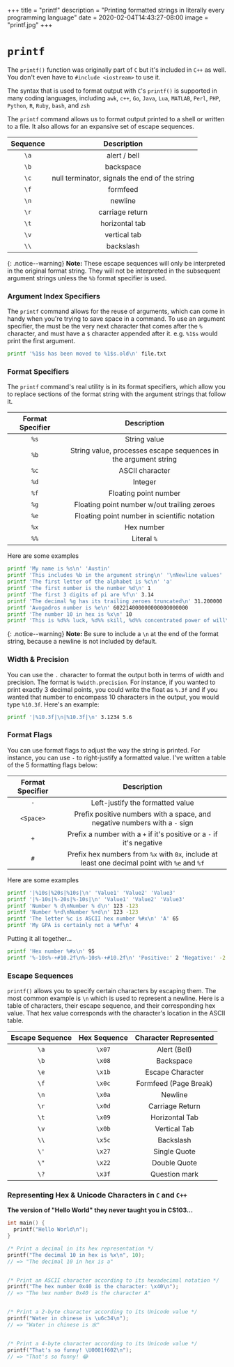 +++
title = "printf"
description = "Printing formatted strings in literally every programming language"
date = 2020-02-04T14:43:27-08:00
image = "printf.jpg"
+++

# `printf`

The `printf()` function was originally part of `C` but it's included in `C++` as well. You don't even have to `#include <iostream>` to use it.

The syntax that is used to format output with `C`'s `printf()` is supported in many coding languages, including `awk`, `c++`, `Go`, `Java`, `Lua`, `MATLAB`, `Perl`, `PHP`, `Python`, `R`, `Ruby`, `bash`, and `zsh`

The `printf` command allows us to format output printed to a shell or written to a file. It also allows for an expansive set of escape sequences.

| Sequence | Description |
| :---: | :---: |
| `\a` | alert / bell |
| `\b` | backspace |
| `\c` | null terminator, signals the end of the string |
| `\f` | formfeed |
| `\n` | newline |
| `\r` | carriage return |
| `\t` | horizontal tab |
| `\v` | vertical tab |
| `\\` | backslash |

{: .notice--warning}
**Note:** These escape sequences will only be interpreted in the original format string. They will not be interpreted in the subsequent argument strings unless the `%b` format specifier is used.

### Argument Index Specifiers

The `printf` command allows for the reuse of arguments, which can come in handy when you're trying to save space in a command. To use an argument specifier, the must be the very next character that comes after the `%` character, and must have a `$` character appended after it. e.g. `%1$s` would print the first argument.

```sh
printf '%1$s has been moved to %1$s.old\n' file.txt
```

### Format Specifiers

The `printf` command's real utility is in its format specifiers, which allow you to replace sections of the format string with the argument strings that follow it.

| Format Specifier | Description |
| :---: | :---: |
| `%s` | String value |
| `%b` | String value, processes escape sequences in the argument string |
| `%c` | ASCII character |
| `%d` | Integer |
| `%f` | Floating point number |
| `%g` | Floating point number w/out trailing zeroes |
| `%e` | Floating point number in scientific notation |
| `%x` | Hex number |
| `%%` | Literal `%` |

Here are some examples

```sh
printf 'My name is %s\n' 'Austin'
printf 'This includes %b in the argument string\n' '\nNewline values'
printf 'The first letter of the alphabet is %c\n' 'a'
printf 'The first number is the number %d\n' 1
printf 'The first 3 digits of pi are %f\n' 3.14
printf 'The decimal %g has its trailing zeroes truncated\n' 31.200000
printf 'Avogadros number is %e\n' 602214000000000000000000
printf 'The number 10 in hex is %x\n' 10
printf 'This is %d%% luck, %d%% skill, %d%% concentrated power of will\n' 10 20 15
```

{: .notice--warning}
**Note:** Be sure to include a `\n` at the end of the format string, because a newline is not included by default.

### Width & Precision

You can use the `.` character to format the output both in terms of width and precision. The format is `%width.precision`. For instance, if you wanted to print exactly 3 decimal points, you could write the float as `%.3f` and if you wanted that number to encompass 10 characters in the output, you would type `%10.3f`. Here's an example:

```sh
printf '|%10.3f|\n|%10.3f|\n' 3.1234 5.6
```

### Format Flags

You can use format flags to adjust the way the string is printed. For instance, you can use `-` to right-justify a formatted value. I've written a table of the 5 formatting flags below:

| Format Specifier | Description |
| :---: | :---: |
| `-` | Left-justify the formatted value |
| `<Space>` | Prefix positive numbers with a space, and negative numbers with a `-` sign |
| `+` | Prefix a number with a `+` if it's positive or a `-` if it's negative |
| `#` | Prefix hex numbers from `%x` with `0x`, include at least one decimal point with `%e` and `%f` |

Here are some examples

```sh
printf '|%10s|%20s|%10s|\n' 'Value1' 'Value2' 'Value3'
printf '|%-10s|%-20s|%-10s|\n' 'Value1' 'Value2' 'Value3'
printf 'Number % d\nNumber % d\n' 123 -123
printf 'Number %+d\nNumber %+d\n' 123 -123
printf 'The letter %c is ASCII hex number %#x\n' 'A' 65
printf 'My GPA is certainly not a %#f\n' 4
```

Putting it all together...

```sh
printf 'Hex number %#x\n' 95
printf '%-10s%-+#10.2f\n%-10s%-+#10.2f\n' 'Positive:' 2 'Negative:' -2
```

### Escape Sequences

`printf()` allows you to specify certain characters by escaping them. The most common example is `\n` which is used to represent a newline. Here is a table of characters, their escape sequence, and their corresponding hex value. That hex value corresponds with the character's location in the ASCII table.

|Escape Sequence|Hex Sequence|Character Represented|
|:---:|:---:|:---:|
|`\a`|`\x07`|Alert (Bell)|
|`\b`|`\x08`|Backspace|
|`\e`|`\x1b`|Escape Character|
|`\f`|`\x0c`|Formfeed (Page Break)|
|`\n`|`\x0a`|Newline|
|`\r`|`\x0d`|Carriage Return|
|`\t`|`\x09`|Horizontal Tab|
|`\v`|`\x0b`|Vertical Tab|
|`\\`|`\x5c`|Backslash|
|`\'`|`\x27`|Single Quote|
|`\"`|`\x22`|Double Quote|
|`\?`|`\x3f`|Question mark|

### Representing Hex & Unicode Characters in `C` and `C++`

**The version of "Hello World" they never taught you in CS103...**
```cpp
int main() {
  printf("Hello World\n");
}
```

```cpp
/* Print a decimal in its hex representation */
printf("The decimal 10 in hex is %x\n", 10);
// => "The decimal 10 in hex is a"


/* Print an ASCII character according to its hexadecimal notation */
printf("The hex number 0x40 is the character: \x40\n");
// => "The hex number 0x40 is the character A"


/* Print a 2-byte character according to its Unicode value */
printf("Water in chinese is \u6c34\n");
// => "Water in chinese is 水"


/* Print a 4-byte character according to its Unicode value */
printf("That's so funny! \U0001f602\n");
// => "That's so funny! 😂
```

